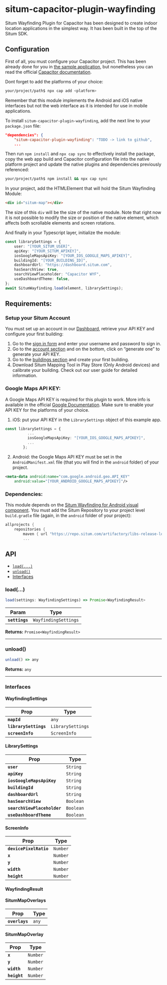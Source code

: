 # situm-capacitor-plugin-wayfinding

Situm Wayfinding Plugin for Capacitor has been designed to create indoor location applications in the simplest way. It has been built in the top of the Situm SDK.

## Configuration

First of all, you must configure your Capacitor project. This has been already done for you in [the sample application](https://github.com/situmtech/situm-capacitor-plugin-wayfinding-getting-started), but nonetheless you can read the official [Capacitor documentation](https://capacitorjs.com/docs/getting-started).

Dont forget to add the platforms of your choice:
```bash
your/project/path$ npx cap add <platform>
```
Remember that this module implements the Android and iOS native interfaces but not the web interface as it is intended for use in mobile applications.

To install `situm-capacitor-plugin-wayfinding`, add the next line to your `package.json` file:
```json
"dependencies": {
    "situm-capacitor-plugin-wayfinding": "TODO -> link to github",
    ...
```
Then run `npm install` and `npx cap sync` to effectively install the package, copy the web app build and Capacitor configuration file into the native platform project and update the native plugins and dependencies previously referenced:
```bash
your/project/path$ npm install && npx cap sync
```

In your project, add the HTMLElement that will hold the Situm Wayfinding Module:
```html
<div id="situm-map"></div>
```
The size of this `div` will be the size of the native module. Note that right now it is not possible to modify the size or position of the native element, which affects both scrollable elements and screen rotations.

And finally in your Typescript layer, initialize the module:
```typescript
const librarySettings = {
    user: "[YOUR_SITUM_USER]",
    apiKey: "[YOUR_SITUM_APIKEY]",
    iosGoogleMapsApiKey: "[YOUR_IOS_GOOGLE_MAPS_APIKEY]",
    buildingId: "[YOUR_BUILDING_ID]",
    dashboardUrl: "https://dashboard.situm.com",
    hasSearchView: true,
    searchViewPlaceholder: "Capacitor WYF",
    useDashboardTheme: false,
};
await SitumWayfinding.load(element, librarySettings);
```

## Requirements:

### Setup your Situm Account

You must set up an account in our [Dashboard](https://dashboard.situm.com), retrieve your API KEY and configure your first building:

1. Go to the [sign in form](http://dashboard.situm.com/accounts/register) and enter your username and password to sign in.
2. Go to the [account section](https://dashboard.situm.com/accounts/profile) and on the bottom, click on “generate one” to generate your API KEY.
3. Go to the [buildings section](http://dashboard.situm.com/buildings) and create your first building.
4. Download Situm Mapping Tool in Play Store (Only Android devices) and calibrate your building. Check out our user guide for detailed information.

### Google Maps API KEY:

A Google Maps API KEY is required for this plugin to work. 
More info is available in the official [Google Documentation](https://developers.google.com/maps/documentation/android-sdk/get-api-key).
Make sure to enable your API KEY for the platforms of your choice.

1. iOS: put your API KEY in the `LibrarySettings` object of this example app.
```typescript
const librarySettings = {
          ...
          iosGoogleMapsApiKey: "[YOUR_IOS_GOOGLE_MAPS_APIKEY]",
          ...
        };
```
2. Android: the Google Maps API KEY must be set in the `AndroidManifest.xml` file (that you will find in the `android` folder) of your project.
```xml
<meta-data android:name="com.google.android.geo.API_KEY"
    android:value="[YOUR_ANDROID_GOOGLE_MAPS_APIKEY]"/>
```

### Dependencies:

This module depends on the [Situm Wayfinding for Android visual component](https://situm.com/docs/01-android-quickstart-guide/). You must add the Situm Repository to your project level `build.gradle` file (again, in the `android` folder of your project):
```groovy
allprojects {
    repositories {
        maven { url "https://repo.situm.com/artifactory/libs-release-local" }
        ...
```

## API

* [`load(...)`](#load)
* [`unload()`](#unload)
* [Interfaces](#interfaces)


### load(...)

```typescript
load(settings: WayfindingSettings) => Promise<WayfindingResult>
```

| Param          | Type                                                              |
| -------------- | ----------------------------------------------------------------- |
| **`settings`** | `WayfindingSettings` |

**Returns:** `Promise<WayfindingResult>`

--------------------


### unload()

```typescript
unload() => any
```

**Returns:** `any`

--------------------


### Interfaces


#### WayfindingSettings

| Prop                  | Type                   |
| --------------------- | ---------------------- |
| **`mapId`**           | `any` |
| **`librarySettings`** | `LibrarySettings` |
| **`screenInfo`**      | `ScreenInfo` |


#### LibrarySettings

| Prop                        | Type             |
| --------------------------- | ---------------- |
| **`user`**                  | `String` |
| **`apiKey`**                | `String` |
| **`iosGoogleMapsApiKey`**   | `String` |
| **`buildingId`**            | `String` |
| **`dashboardUrl`**          | `String` |
| **`hasSearchView`**         | `Boolean` |
| **`searchViewPlaceholder`** | `Boolean` |
| **`useDashboardTheme`**     | `Boolean` |


#### ScreenInfo

| Prop                   | Type             |
| ---------------------- | ---------------- |
| **`devicePixelRatio`** | `Number` |
| **`x`**                | `Number` |
| **`y`**                | `Number` |
| **`width`**            | `Number` |
| **`height`**           | `Number` |


#### WayfindingResult


#### SitumMapOverlays

| Prop           | Type             |
| -------------- | ---------------- |
| **`overlays`** | `any` |


#### SitumMapOverlay

| Prop         | Type             |
| ------------ | ---------------- |
| **`x`**      | `Number` |
| **`y`**      | `Number` |
| **`width`**  | `Number` |
| **`height`** | `Number` |
